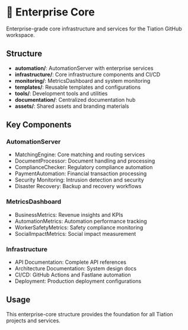 # 🏢 Enterprise Core

Enterprise-grade core infrastructure and services for the Tiation GitHub workspace.

## Structure

- **automation/**: AutomationServer with enterprise services
- **infrastructure/**: Core infrastructure components and CI/CD
- **monitoring/**: MetricsDashboard and system monitoring
- **templates/**: Reusable templates and configurations  
- **tools/**: Development tools and utilities
- **documentation/**: Centralized documentation hub
- **assets/**: Shared assets and branding materials

## Key Components

### AutomationServer
- MatchingEngine: Core matching and routing services
- DocumentProcessor: Document handling and processing
- ComplianceChecker: Regulatory compliance automation
- PaymentAutomation: Financial transaction processing
- Security Monitoring: Intrusion detection and security
- Disaster Recovery: Backup and recovery workflows

### MetricsDashboard  
- BusinessMetrics: Revenue insights and KPIs
- AutomationMetrics: Automation performance tracking
- WorkerSafetyMetrics: Safety compliance monitoring
- SocialImpactMetrics: Social impact measurement

### Infrastructure
- API Documentation: Complete API references
- Architecture Documentation: System design docs
- CI/CD: GitHub Actions and Fastlane automation
- Deployment: Production deployment configurations

## Usage

This enterprise-core structure provides the foundation for all Tiation projects and services.

